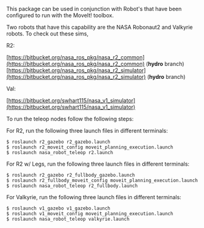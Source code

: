 This package can be used in conjunction with Robot's that have been configured to run with the MoveIt! toolbox.

Two robots that have this capability are the NASA Robonaut2 and Valkyrie robots.  To check out these sims,

R2:

[https://bitbucket.org/nasa_ros_pkg/nasa_r2_common](https://bitbucket.org/nasa_ros_pkg/nasa_r2_common) (**hydro** branch)
[https://bitbucket.org/nasa_ros_pkg/nasa_r2_simulator](https://bitbucket.org/nasa_ros_pkg/nasa_r2_simulator) (**hydro** branch)

Val:

[https://bitbucket.org/swhart115/nasa_v1_simulator](https://bitbucket.org/swhart115/nasa_v1_simulator)


To run the teleop nodes follow the following steps:


For R2, run the following three launch files in different terminals:
```
$ roslaunch r2_gazebo r2_gazebo.launch
$ roslaunch r2_moveit_config moveit_planning_execution.launch
$ roslaunch nasa_robot_teleop r2.launch
```

For R2 w/ Legs, run the following three launch files in different terminals:
```
$ roslaunch r2_gazebo r2_fullbody_gazebo.launch
$ roslaunch r2_fullbody_moveit_config moveit_planning_execution.launch
$ roslaunch nasa_robot_teleop r2_fullbody.launch
```

For Valkyrie, run the following three launch files in different terminals:
```
$ roslaunch v1_gazebo v1_gazebo.launch
$ roslaunch v1_moveit_config moveit_planning_execution.launch
$ roslaunch nasa_robot_teleop valkyrie.launch
```